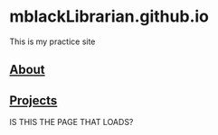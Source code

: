# mblackLibrarian.github.io
This is my practice site

## [About](https://mblackLibrarian.github.io/about)
## [Projects](https://mblackLibrarian.github.io/projects)


IS THIS THE PAGE THAT LOADS?
